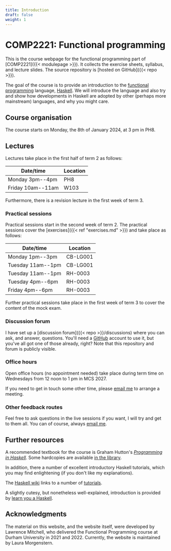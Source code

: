 ```yaml
---
title: Introduction
draft: false
weight: 1
---
```


# COMP2221: Functional programming

This is the course webpage for the functional programming part of
[COMP2221]({{< modulepage >}}). It collects the exercise sheets,
syllabus, and lecture slides. The source repository is [hosted on
GitHub]({{< repo >}}).

The goal of the course is to provide an introduction to the [functional
programming](https://en.wikipedia.org/wiki/Functional_programming)
language, [Haskell](https://www.haskell.org). We will introduce the
language and also try and show how developments in Haskell are adopted
by other (perhaps more mainstream) languages, and why you might care.

## Course organisation

The course starts on Monday, the 8th of January 2024, at 3 pm in PH8.

<!--### Running code

I will do a bunch of live coding during the lectures. You're
encouraged to play around with things afterwards to make sure you
understand them. All of the code will appear in the [course
repository]({{< repo >}}) in `./code/lectures/2023-24/`.-->

## Lectures

Lectures take place in the first half of term 2 as follows:

| Date/time          | Location |
|--------------------|----------|
| Monday 3pm--4pm    | PH8      |
| Friday 10am--11am  | W103     |

Furthermore, there is a revision lecture in the first week of term 3.

### Practical sessions

Practical sessions start in the second week of term 2.
The practical sessions cover the [exercises]({{< ref
"exercises.md" >}}) and take place as follows:

| Date/time          | Location |
|--------------------|----------|
| Monday 1pm--3pm    | CB-LG001 |
| Tuesday 11am--1pm  | CB-LG001 |
| Tuesday 11am--1pm  | RH-0003  |
| Tuesday 4pm--6pm   | RH-0003  |
| Friday 4pm--6pm    | RH-0003  |


Further practical sessions take place in the first week of term 3 to cover the content of the mock exam.

<!--{{< hint info >}}

You can attend remotely over
[zoom](https://durhamuniversity.zoom.us/j/99987053815?pwd=OXBKeUp1ZDNMYmdTdHNaczM4UFJaQT09),
and will need to be logged in with your Durham account.

Meeting ID: 999 8705 3815  
Passcode: 361905

{{< /hint >}}-->

### Discussion forum

I have set up a [discussion forum]({{< repo >}}/discussions) where you
can ask, and answer, questions. You'll need a
[GitHub](https://github.com) account to use it, but you've all got one
of those already, right? Note that this repository and forum is
publicly visible.

### Office hours

Open office hours (no appointment needed) take place during term time on Wednesdays from 12 noon to 1 pm in MCS 2027.

If you need to get in touch some other time, please [email
me](mailto:laura.morgenstern@durham.ac.uk) to arrange a meeting.

### Other feedback routes

Feel free to ask questions in the live sessions if you want, I will
try and get to them all. You can of course, always [email
me](mailto:laura.morgenstern@durham.ac.uk). 

## Further resources

A recommended textbook for the course is Graham Hutton's [_Programming
in Haskell_](http://www.cs.nott.ac.uk/~pszgmh/pih.html). Some
hardcopies are available [in the
library](https://library.dur.ac.uk/record=b2094512~S1).

In addition, there a number of excellent introductory Haskell
tutorials, which you may find enlightening (if you don't like my
explanations).

The [Haskell wiki](https://wiki.haskell.org/) links to a number of
[tutorials](https://wiki.haskell.org/Learning_Haskell#Online_tutorials).

A slightly cutesy, but nonetheless well-explained, introduction is
provided by [learn you a Haskell](http://learnyouahaskell.com).

## Acknowledgments

The material on this website, and the website itself, were developed by Lawrence Mitchell, who delivered the Functional Programming course at Durham University in 2021 and 2022. Currently, the website is maintained by Laura Morgenstern.
